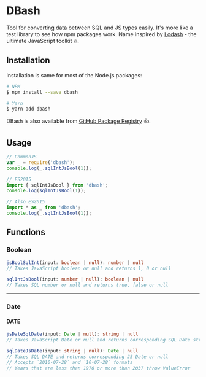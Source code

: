 # DBash

Tool for converting data between SQL and JS types easily. It's more like a test library to see how npm packages work. Name inspired by [Lodash](https://github.com/lodash/lodash) - the ultimate JavaScript toolkit :fire:.

## Installation

Installation is same for most of the Node.js packages:

```bash
# NPM
$ npm install --save dbash

# Yarn
$ yarn add dbash
```

DBash is also available from [GitHub Package Registry](https://help.github.com/en/github/managing-packages-with-github-packages/about-github-packages) :+1:.

## Usage

```javascript
// CommonJS
var _ = require('dbash');
console.log(_.sqlIntJsBool(1));

// ES2015
import { sqlIntJsBool } from 'dbash';
console.log(sqlIntJsBool(1));

// Also ES2015
import * as _ from 'dbash';
console.log(_.sqlIntJsBool(1));
```

## Functions

### Boolean

```typescript
jsBoolSqlInt(input: boolean | null): number | null
// Takes JavaScript boolean or null and returns 1, 0 or null

sqlIntJsBool(input: number | null): boolean | null
// Takes SQL number or null and returns true, false or null
```

---

### Date

#### DATE

```typescript
jsDateSqlDate(input: Date | null): string | null
// Takes JavaScript Date or null and returns corresponding SQL Date string or null

sqlDateJsDate(input: string | null): Date | null
// Takes SQL DATE and returns corresponding JS Date or null
// Accepts `2010-07-28` and `10-07-28` formats
// Years that are less than 1970 or more than 2037 throw ValueError
```
